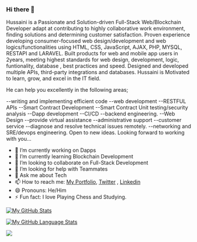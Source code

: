 ### Hi there 👋


Hussaini is a Passionate and Solution-driven Full-Stack Web/Blockchain Developer adapt at contributing to highly collaborative work environment, finding solutions and determining customer satisfaction. Proven experience developing consumer-focused web design/development and web logics/functionalities using HTML, CSS, JavaScript, AJAX, PHP, MYSQL, RESTAPI and LARAVEL. Built products for web and mobile app users in 2years, meeting highest standards for web design, development, logic, funtionality, database , best practices and speed. Designed and developed multiple APIs, third-party integrations and databases. Hussaini is Motivated to learn, grow, and excel in the IT field.

He can help you excellently in the following areas;

--writing and implementing efficient code
--web development
--RESTFUL APIs
--Smart Contract Development
--Smart Contract Unit testing/security analysis
--Dapp development
--CI/CD
--backend engineering.
--Web Design
--provide virtual assistance
--administrative support
--customer service
--diagnose and resolve technical issues remotely.
--networking and SRE/devops engineering.
Open to new ideas. Looking forward to working with you...

- 🔭 I’m currently working on Dapps
- 🌱 I’m currently learning Blockchain Development
- 👯 I’m looking to collaborate on Full-Stack Development
- 🤔 I’m looking for help with Teammates
- 💬 Ask me about Tech
- 📫 How to reach me: [My Portfolio](https://hussainmauwal.com), [Twitter](https://www.twitter.com/HussainMAuwal) , [Linkedin](https://www.linkedin.com/in/hussainmauwal)
- 😄 Pronouns: He/Him
- ⚡ Fun fact: I love Playing Chess and Studying.



[![My GitHub Stats](https://github-readme-stats.vercel.app/api/?username=blackalbino01&count_private=true&theme=tokyonight&showicons=true)]()

[![My GitHub Language Stats](https://github-readme-stats.vercel.app/api/top-langs/?username=blackalbino01&langs_count=7&theme=tokyonight)]()




![](https://komarev.com/ghpvc/?username=blackalbino01)
